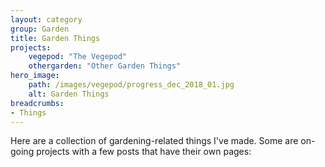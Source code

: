 ```yaml
---
layout: category
group: Garden
title: Garden Things
projects:
    vegepod: "The Vegepod"
    othergarden: "Other Garden Things"
hero_image: 
    path: /images/vegepod/progress_dec_2018_01.jpg
    alt: Garden Things
breadcrumbs: 
- Things
---
```


Here are a collection of gardening-related things I've made. Some are on-going projects with a few posts that have their own pages:
